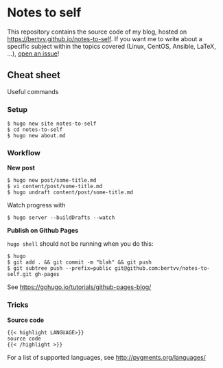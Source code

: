 # Notes to self

This repository contains the source code of my blog, hosted on <https://bertvv.github.io/notes-to-self>. If you want me to write about a specific subject within the topics covered (Linux, CentOS, Ansible, LaTeX, ...), [open an issue](https://github.com/bertvv/notes-to-self/issues)!

## Cheat sheet

Useful commands

### Setup

```ShellSession
$ hugo new site notes-to-self
$ cd notes-to-self
$ hugo new about.md

```

### Workflow

**New post**

```ShellSession
$ hugo new post/some-title.md
$ vi content/post/some-title.md
$ hugo undraft content/post/some-title.md
```

Watch progress with

```ShellSession
$ hugo server --buildDrafts --watch
```

**Publish on Github Pages**

`hugo shell` should not be running when you do this:

```ShellSession
$ hugo
$ git add . && git commit -m "blah" && git push
$ git subtree push --prefix=public git@github.com:bertvv/notes-to-self.git gh-pages
```

See <https://gohugo.io/tutorials/github-pages-blog/>

### Tricks

**Source code**

```
{{< highlight LANGUAGE>}}
source code
{{< /highlight >}}
```

For a list of supported languages, see <http://pygments.org/languages/>

